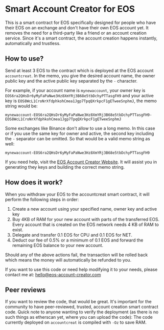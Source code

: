 # Smart Account Creator for EOS

This is a smart contract for EOS specifically designed for people who have their EOS 
on an exchange and don't have their own EOS account yet. It removes the need for a third-party like a friend or
an account creation service. Since it's a smart contract, the account creation happens instantly, automatically and trustless.

## How to use?
Send at least 3 EOS to the contract which is deployed at the EOS account ```accountcreat```. In the memo, 
you give the desired account name, the owner public key and the active public key separated by the ```-``` character. 

For example, if your account name is ```mynewaccount```, your owner key is ```EOS6ra2QHsDr6yMyFaPaNwe3Hz8XmYRj3B68e5tbDchyPTTasgFH9``` 
and your active key is ```EOS8WcL1CroNrXfdphkohCmea1Jgp7TpqQXrkpcF1gETweeSnphmJ```, the memo string would be:

```
mynewaccount-EOS6ra2QHsDr6yMyFaPaNwe3Hz8XmYRj3B68e5tbDchyPTTasgFH9-EOS8WcL1CroNrXfdphkohCmea1Jgp7TpqQXrkpcF1gETweeSnphmJ
```

Some exchanges like Binance don't allow to use a long memo. In this case or if you use the same key for owner and active, the second key including the ```-``` separator can be omitted. 
So that would be a valid memo string as well:

```
mynewaccount-EOS6ra2QHsDr6yMyFaPaNwe3Hz8XmYRj3B68e5tbDchyPTTasgFH9
```
If you need help, visit the [EOS Account Creator Website](https://eos-account-creator.com/eos/). It will assist you in generating they keys and building the correct memo string.

## How does it work?
When you withdraw your EOS to the accountcreat smart contract, it will perform the following steps in order:

1. Create a new account using your specified name, owner key and active key
1. Buy 4KB of RAM for your new account with parts of the transferred EOS. Every account that is created on the EOS network needs 4 KB of RAM to exist.
1. Delegate and transfer 0.1 EOS for CPU and 0.1 EOS for NET.
1. Deduct our fee of 0.5% or a minimum of 0.1 EOS and forward the remaining EOS balance to your new account.

Should any of the above actions fail, the transaction will be rolled back which 
means the money will automatically be refunded to you.

If you want to use this code or need help modifying it to your needs, please contact me at: hello@eos-account-creator.com

## Peer reviews
If you want to review the code, that would be great. It's important for the community to have peer-reviewed, trusted, account creation smart contract code. Quick note to anyone wanting to verify the deployment (as there is no such things as etherscan yet, where you can upload the code): The code currently deployed on ```accountcreat``` is compiled with ```-Oz``` to save RAM.
